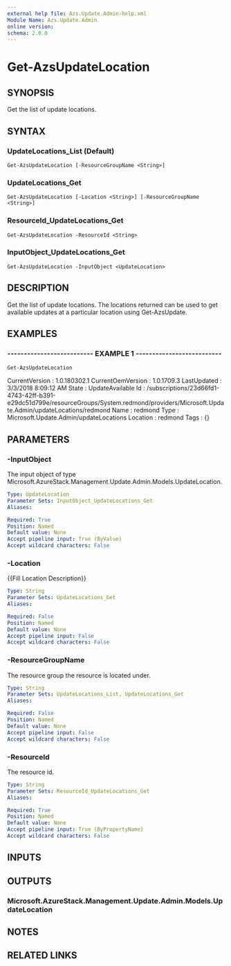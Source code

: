 ```yaml
---
external help file: Azs.Update.Admin-help.xml
Module Name: Azs.Update.Admin
online version: 
schema: 2.0.0
---
```


# Get-AzsUpdateLocation

## SYNOPSIS
Get the list of update locations.

## SYNTAX

### UpdateLocations_List (Default)
```
Get-AzsUpdateLocation [-ResourceGroupName <String>]
```

### UpdateLocations_Get
```
Get-AzsUpdateLocation [-Location <String>] [-ResourceGroupName <String>]
```

### ResourceId_UpdateLocations_Get
```
Get-AzsUpdateLocation -ResourceId <String>
```

### InputObject_UpdateLocations_Get
```
Get-AzsUpdateLocation -InputObject <UpdateLocation>
```

## DESCRIPTION
Get the list of update locations. 
The locations returned can be used to get available updates at a particular location using Get-AzsUpdate.

## EXAMPLES

### -------------------------- EXAMPLE 1 --------------------------
```
Get-AzsUpdateLocation
```

CurrentVersion    : 1.0.180302.1
CurrentOemVersion : 1.0.1709.3
LastUpdated       : 3/3/2018 8:09:12 AM
State             : UpdateAvailable
Id                : /subscriptions/23d66fd1-4743-42ff-b391-e29dc51d799e/resourceGroups/System.redmond/providers/Microsoft.Update.Admin/updateLocations/redmond
Name              : redmond
Type              : Microsoft.Update.Admin/updateLocations
Location          : redmond
Tags              : {}

## PARAMETERS

### -InputObject
The input object of type Microsoft.AzureStack.Management.Update.Admin.Models.UpdateLocation.

```yaml
Type: UpdateLocation
Parameter Sets: InputObject_UpdateLocations_Get
Aliases: 

Required: True
Position: Named
Default value: None
Accept pipeline input: True (ByValue)
Accept wildcard characters: False
```

### -Location
{{Fill Location Description}}

```yaml
Type: String
Parameter Sets: UpdateLocations_Get
Aliases: 

Required: False
Position: Named
Default value: None
Accept pipeline input: False
Accept wildcard characters: False
```

### -ResourceGroupName
The resource group the resource is located under.

```yaml
Type: String
Parameter Sets: UpdateLocations_List, UpdateLocations_Get
Aliases: 

Required: False
Position: Named
Default value: None
Accept pipeline input: False
Accept wildcard characters: False
```

### -ResourceId
The resource id.

```yaml
Type: String
Parameter Sets: ResourceId_UpdateLocations_Get
Aliases: 

Required: True
Position: Named
Default value: None
Accept pipeline input: True (ByPropertyName)
Accept wildcard characters: False
```

## INPUTS

## OUTPUTS

### Microsoft.AzureStack.Management.Update.Admin.Models.UpdateLocation

## NOTES

## RELATED LINKS

